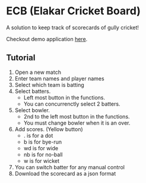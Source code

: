 # ECB (Elakar Cricket Board)
A solution to keep track of scorecards of gully cricket!

Checkout demo application [here](https://rhriday.github.io/ecb-scores).

## Tutorial
1. Open a new match
2. Enter team names and player names
3. Select which team is batting
4. Select batters.
    - Left most button in the functions.
    - You can concurrenctly select 2 batters.
5. Select bowler.
    - 2nd to the left most button in the functions.
    - You must change bowler when it is an over.
6. Add scores. (Yellow button)
    - . is for a dot
    - b is for bye-run
    - wd is for wide
    - nb is for no-ball
    - w is for wicket
7. You can switch batter for any manual control
8. Download the scorecard as a json format
